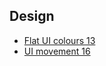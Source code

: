 ## Design​

  * [Flat UI colours 13](https://flatuicolors.com/)
  * [UI movement 16](https://uimovement.com/)